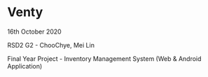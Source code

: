 # Venty
16th October 2020

RSD2 G2 - ChooChye, Mei Lin

Final Year Project - Inventory Management System (Web & Android Application)
